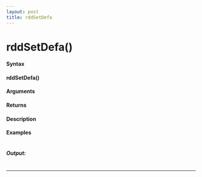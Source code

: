 ```yaml
---
layout: post
title: rddSetDefa
---
```


# rddSetDefa()


#### Syntax

#### rddSetDefa()

#### Arguments

#### Returns

#### Description

#### Examples

```

```

##### Output:

```

```

---